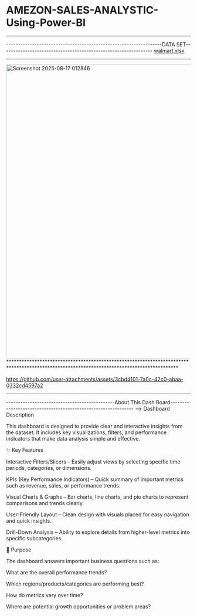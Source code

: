 # AMEZON-SALES-ANALYSTIC-Using-Power-BI

******************************************************************************************************************************************
------------------------------------------------------------------DATA SET----------------------------------------------------------------
[walmart.xlsx](https://github.com/user-attachments/files/21832557/walmart.xlsx)
******************************************************************************************************************************************
<img width="1428" height="802" alt="Screenshot 2025-08-17 012846" src="https://github.com/user-attachments/assets/1cfdc274-4eb0-4a5b-b6e4-62a2095f852e" />
******************************************************************************************************************************************



https://github.com/user-attachments/assets/3cbd4101-7a0c-42c0-abaa-0332cd4597a2


*******************************************************************************************************************************************

----------------------------------------------About This Dash Board--------------------------------------------------------------
--> Dashboard Description

This dashboard is designed to provide clear and interactive insights from the dataset. It includes key visualizations, filters, and performance indicators that make data analysis simple and effective.

✨ Key Features

Interactive Filters/Slicers – Easily adjust views by selecting specific time periods, categories, or dimensions.

KPIs (Key Performance Indicators) – Quick summary of important metrics such as revenue, sales, or performance trends.

Visual Charts & Graphs – Bar charts, line charts, and pie charts to represent comparisons and trends clearly.

User-Friendly Layout – Clean design with visuals placed for easy navigation and quick insights.

Drill-Down Analysis – Ability to explore details from higher-level metrics into specific subcategories.

🎯 Purpose

The dashboard answers important business questions such as:

What are the overall performance trends?

Which regions/products/categories are performing best?

How do metrics vary over time?

Where are potential growth opportunities or problem areas?
